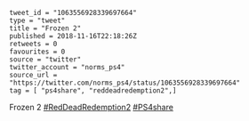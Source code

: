 ```
tweet_id = "1063556928339697664"
type = "tweet"
title = "Frozen 2"
published = 2018-11-16T22:18:26Z
retweets = 0
favourites = 0
source = "twitter"
twitter_account = "norms_ps4"
source_url = "https://twitter.com/norms_ps4/status/1063556928339697664"
tag = [ "ps4share", "reddeadredemption2",]
```

Frozen 2 [#RedDeadRedemption2](/tags/reddeadredemption2/) [#PS4share](/tags/ps4share/)

<p class='image'><img src='http://mnf.m17s.net/2018/11/16/DsKDYzGXcAE0uH-.jpg' alt=''></p>

